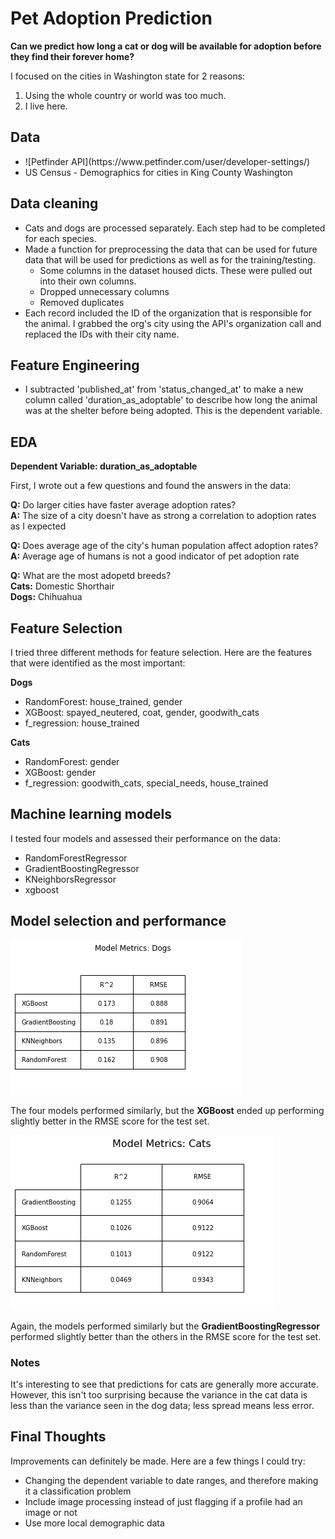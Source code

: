 # Pet Adoption Prediction
**Can we predict how long a cat or dog will be available for adoption before they find their forever home?**

I focused on the cities in Washington state for 2 reasons: 
<ol>
    <li>Using the whole country or world was too much.</li>
    <li>I live here.</li>
</ol>

## Data

<ul>
    <li>![Petfinder API](https://www.petfinder.com/user/developer-settings/)</li>
    <li>US Census - Demographics for cities in King County Washington</li>
</ul>


## Data cleaning

<ul>
    <li>Cats and dogs are processed separately. Each step had to be completed for each species.</li>
    <li>Made a function for preprocessing the data that can be used for future data that will be used for predictions as well as for the training/testing.
        <ul>
            <li>Some columns in the dataset housed dicts. These were pulled out into their own columns.</li>
            <li>Dropped unnecessary columns</li>
            <li>Removed duplicates</li>
        </ul>
    </li>
    <li>Each record included the ID of the organization that is responsible for the animal. I grabbed the org's city using the API's organization call and replaced the IDs with their city name.</li>
</ul>

## Feature Engineering

<ul>
    <li>I subtracted 'published_at' from 'status_changed_at' to make a new column called 'duration_as_adoptable' to describe how long the animal was at the shelter before being adopted. This is the dependent variable.</li>
</ul>

## EDA

**Dependent Variable: duration_as_adoptable**

First, I wrote out a few questions and found the answers in the data:

**Q:** Do larger cities have faster average adoption rates?<br />
    **A:** The size of a city doesn't have as strong a correlation to adoption rates as I expected

**Q:** Does average age of the city's human population affect adoption rates?<br />
    **A:** Average age of humans is not a good indicator of pet adoption rate

**Q:** What are the most adopetd breeds?<br />
    **Cats:** Domestic Shorthair<br />
    **Dogs:** Chihuahua


## Feature Selection

I tried three different methods for feature selection. Here are the features that were identified as the most important:

**Dogs**
<ul>
    <li>RandomForest: house_trained, gender</li>
    <li>XGBoost: spayed_neutered, coat, gender, goodwith_cats</li>
    <li>f_regression: house_trained</li>    
</ul>

**Cats**
<ul>
    <li>RandomForest: gender</li>
    <li>XGBoost: gender</li>
    <li>f_regression: goodwith_cats, special_needs, house_trained</li>    
</ul>


## Machine learning models

I tested four models and assessed their performance on the data:
<ul>
    <li>RandomForestRegressor</li>
    <li>GradientBoostingRegressor</li>
    <li>KNeighborsRegressor</li>
    <li>xgboost</li>
</ul>

## Model selection and performance

![Model Metrics for dogs](/assets/dogs_model_metrics.png)

The four models performed similarly, but the **XGBoost** ended up performing slightly better in the RMSE score for the test set.

![Model Metrics for cats](/assets/cats_model_metrics.png)

Again, the models performed similarly but the **GradientBoostingRegressor** performed slightly better than the others in the RMSE score for the test set.

### Notes
It's interesting to see that predictions for cats are generally more accurate. However, this isn't too surprising because the variance in the cat data is less than the variance seen in the dog data; less spread means less error.

## Final Thoughts

Improvements can definitely be made. Here are a few things I could try:
<ul>
    <li>Changing the dependent variable to date ranges, and therefore making it a classification problem</li>
    <li>Include image processing instead of just flagging if a profile had an image or not</li>
    <li>Use more local demographic data</li>
</ul>
